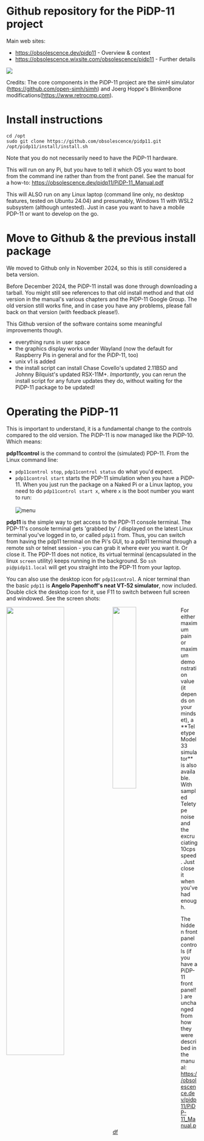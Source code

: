 # Github repository for the PiDP-11 project

Main web sites:
- https://obsolescence.dev/pidp11 - Overview & context
- https://obsolescence.wixsite.com/obsolescence/pidp11 - Further details

<img src="https://obsolescence.dev/images/pidp11/pidp11.jpg" align="center" /> 

Credits: The core components in the PiDP-11 project are the simH simulator (https://github.com/open-simh/simh) and Joerg Hoppe's BlinkenBone modifications(https://www.retrocmp.com).

# Install instructions

    cd /opt
    sudo git clone https://github.com/obsolescence/pidp11.git
    /opt/pidp11/install/install.sh

Note that you do not necessarily need to have the PiDP-11 hardware. 

This will run on any Pi, but you have to tell it which OS you want to boot from the command ine rather than from the front panel. See the manual for a how-to: https://obsolescence.dev/pidp11/PiDP-11_Manual.pdf

This will ALSO run on any Linux laptop (command line only, no desktop features, tested on Ubuntu 24.04) and presumably, Windows 11 with WSL2 subsystem (although untested). Just in case you want to have a mobile PDP-11 or want to develop on the go.

# Move to Github & the previous install package

We moved to Github only in November 2024, so this is still considered a beta version. 

Before December 2024, the PiDP-11 install was done through downloading a tarball. 
You might still see references to that old install method and that old version in the manual's various chapters and the PiDP-11 Google Group. 
The old version still works fine, and in case you have any problems, please fall back on that version (with feedback please!).

This Github version of the software contains some meaningful improvements though.
- everything runs in user space
- the graphics display works under Wayland (now the default for Raspberry Pis in general and for the PiDP-11, too)
- unix v1 is added
- the install script can install Chase Covello's updated 2.11BSD and Johnny Bilquist's updated RSX-11M+. *Importantly*, you can rerun the install script for any future updates they do, without waiting for the PiDP-11 package to be updated!

# Operating the PiDP-11

This is important to understand, it is a fundamental change to the controls compared to the old version. The PiDP-11 is now managed like the PiDP-10. Which means:

**pdp11control** is the command to control the (simulated) PDP-11. From the Linux command line:
- `pdp11control stop`, `pdp11control status` do what you'd expect.
- `pdp11control start` starts the PDP-11 simulation when you have a PiDP-11. 
When you just run the package on a Naked Pi or a Linux laptop, you need to do `pdp11control start x`, where `x` is the boot number you want to run:
<br><br>
![menu](https://github.com/user-attachments/assets/b7ba9f3f-6eac-4df2-badf-35c045355a78)

**pdp11** is the simple way to get access to the PDP-11 console terminal. 
The PDP-11's console terminal gets 'grabbed by' / displayed on the latest Linux terminal you've logged in to, or called `pdp11` from. Thus, you can switch from having the pdp11 terminal on the Pi's GUI, to a pdp11 terminal through a remote ssh or telnet session - you can grab it where ever you want it. Or close it. The PDP-11 does not notice, its virtual terminal (encapsulated in the linux `screen` utility) keeps running in the background. So `ssh pi@pidp11.local` will get you straight into the PDP-11 from your laptop. 

You can also use the desktop icon for `pdp11control`. A nicer terminal than the basic `pdp11` is **Angelo Papenhoff's neat VT-52 simulator**, now included. Double click the desktop icon for it, use F11 to switch between full screen and windowed. See the screen shots:
<div>
<img src="https://github.com/user-attachments/assets/91929dea-749f-446c-9219-528f788ba42a" width="55%" align="left" />
<img src="https://github.com/user-attachments/assets/14b0f3ee-dba2-4eb8-8c9b-b8c816a0f7f7" width="35%" align="left" />
</div>
For either maximum pain or maximum demonstration value (it depends on your mindset), a **Teletype Model 33 simulator** is also available. With sampled Teletype noise and the excruciating 10cps speed. Just close it when you've had enough.

The hidden front panel controls (if you have a PiDP-11 front panel!) are unchanged from how they were described in the manual: https://obsolescence.dev/pidp11/PiDP-11_Manual.pdf
